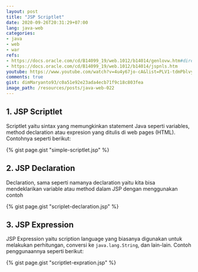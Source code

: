 ```yaml
---
layout: post
title: "JSP Scriptlet"
date: 2020-09-26T20:31:29+07:00
lang: java-web
categories:
- java
- web
- war
refs: 
- https://docs.oracle.com/cd/B14099_19/web.1012/b14014/genlovw.htm#directives
- https://docs.oracle.com/cd/B14099_19/web.1012/b14014/jspnls.htm
youtube: https://www.youtube.com/watch?v=4u4y67jo-cA&list=PLV1-tdmPblvyaCTcYR9u7k4G24uVDZT0v&index=22
comments: true
gist: dimMaryanto93/c0a51e92e23ada4ecb71f9c18c803fea
image_path: /resources/posts/java-web-022
---
```


## 1. JSP Scriptlet

Scriptlet yaitu sintax yang memungkinkan statement Java seperti variables, method declaration atau expresion yang ditulis di web pages (HTML). Contohnya seperti berikut:

{% gist page.gist "simple-scriptlet.jsp" %}

## 2. JSP Declaration

Declaration, sama seperti namanya declaration yaitu kita bisa mendeklarikan variable atau method dalam JSP dengan menggunakan contoh

{% gist page.gist "scriplet-declaration.jsp" %}

## 3. JSP Expression

JSP Expression yaitu scription language yang biasanya digunakan untuk melakukan perhitungan, conversi ke `java.lang.String`, dan lain-lain. Contoh penggunaannya seperti berikut:

{% gist page.gist "scriptlet-expration.jsp" %}
